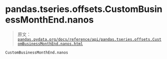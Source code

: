 # pandas.tseries.offsets.CustomBusinessMonthEnd.nanos

> 原文：[`pandas.pydata.org/docs/reference/api/pandas.tseries.offsets.CustomBusinessMonthEnd.nanos.html`](https://pandas.pydata.org/docs/reference/api/pandas.tseries.offsets.CustomBusinessMonthEnd.nanos.html)

```py
CustomBusinessMonthEnd.nanos
```
